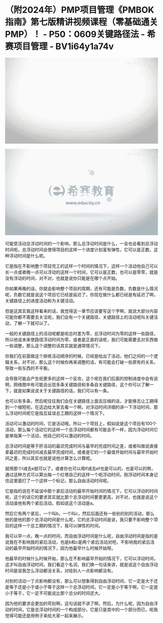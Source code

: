 # （附2024年）PMP项目管理《PMBOK指南》第七版精讲视频课程（零基础通关PMP）！ - P50：0609关键路径法 - 希赛项目管理 - BV1i64y1a74v

![](img/62203f141f7d326bac983a3f373c7dde_0.png)

![](img/62203f141f7d326bac983a3f373c7dde_1.png)

可能受活动总浮动时间的一个影响，那么总浮动时间是什么，一会也会看到总浮动时间呃，总浮动时间会使得项目的这样一个进度计划富有弹性，它可以是正数，这种浮动时间是什么呢。

它是指在不影响整个项目完工的这样一个时间的情况下，这样一个活动他自己可以长一点或者晚一点可以浮动的这样一个时间，它可以是正数，也可以是零零，就是没有浮动的时间，对不对，也就是说你只能是在哪个点开始。

你如果再晚的话，你就会影响整个项目的周期，还有可能是负数，负数是什么情况呢，负数它就是说这个项目它已经是延迟了，你现在做什么都已经是有延迟了啊，关键路径上的进度活动称为关键活动。

但是这其实我这样看来的话，我觉得这一章节应该要写这个字啊，就说大部分内容可能你都不需要去关注呃，我们会有一个关键路径，关键路径上的活动呢叫关键活动，了解一下就可以了。

一般的关键路径上的活动呢都是呃总时差为零，总浮动时间为零的这样一些路径，所以他说未来使路径浮动时间为零，或者是正直的话呢，我们可能需要去对东西做一些调整，那么这个调整的话其实就是通常情况下。

你我们在前面做这个排练活动顺序的时候，已经是给出了活动，他们之间的一个逻辑关系，对不对，那么这个时候你再来调整的话，有可能会打破一些原有的关系，导致一些东西的不平衡。

会导致可能会产生呃更多的这样一个反攻，这个呢在我们后面的控制进度中会有说明，网络图中有可能会出现多条关键路径和多条自关键路径，这个你可以了解一下，就是如果说说关于关键路径的话，我们可以有一条。

也可以有多条，然后呢往往我们会在关键路径上面去压缩的话，才能够去让工期得到一个缩短呃，在这边给大家去看一个啊，对浮动时间详细的讲一下浮动时间，那么浮动时间呢它是指互延误总工期的这样一个情况下。

活动可以激动的时间，它是活动哦，所以一个项目上，假如说是这个项目有100个活动，那么每个活动它的这样一个总浮动时间都有可能会不一样，因为浮动时间它是单指某一个活动，他自己的可以激动的时间。

总浮动时间是等于肝活动的最迟完成时间与最早的完成时间之差，或者叫做说直接拿最迟的完成时间减去最早完成时间，或者是它的一个最值开始时间与最早开始时间之差，所以其实也就是说他计算怎么计算呢。

就用那个l减去e就可以了，或者你也可以用lf减去ef也是可以的，也是可以的啊，通过这种方式可以算出每一个红塔自己的这样一个呃浮动时间，刚浮动时间本身记住这里面打了一个这样一个标记，那么自由活动时间呢。

它是指的说在不延误中那个紧后活动的最早开始时间的情况下，它可以浮动的时间呃，这个的话它的要求其实就比那个总浮动时间要更更高，对不对，也就是说这个活动诶他有两个紧后活动，假如说这个活动是a。

然后它有两个紧后，一个叫b，一个叫c，然后后面还有一些别的别的活动，那么他的是他的那个总浮动时间是什么呢，它的总浮动时间是说，我只要不影响整个项目的这样一个总工期的情况下，我可以弹性的时间。

我可以早一点，晚一点的时间，而自由浮动时间是什么呢，自由浮动时间是指的是说我在不影响我的紧后活动，也是b和c是两个紧后活动对吧，不影响我的紧后活动的最早开始时间的情况下，因为他最早什么时候开始呀。

他最早的时候什么时候开始，那么在不影响最早开始的情况下，它可以浮动时间，这才叫自由浮动时间，我们看这个名词，我们换一句话来讲，就是说这个自由浮动时间是说我怎么浮动都没关系，对给别人一点影响都没有。

对别的活动一丁点影响都没有，那么可以想象得到自由浮动时间，它一定是大于还是等于还是小于或小于等于这样一个总浮动时间，它一定是小于等于啊，它一定是小于等于，它一定不可能说比那个总分的时间还大。

因为他的要求会更加的苛刻啊，这句话就不讲了啊，然后，为什么呢，因为自由浮动的时间，它是总浮动时间的一个构成部分，它是只是其中的一个部分而已，呃我觉得可能还是用例子来给大家一起来展示。

